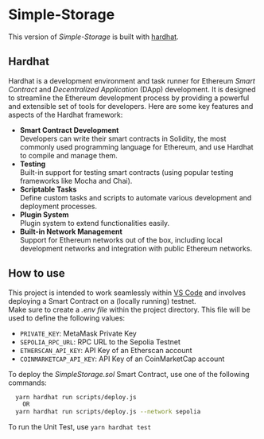 # Simple-Storage

This version of _Simple-Storage_ is built with [hardhat](https://hardhat.org/).<br />

## Hardhat

Hardhat is a development environment and task runner for Ethereum _Smart Contract_ and _Decentralized Application_ (DApp) development. It is designed to streamline the Ethereum development process by providing a powerful and extensible set of tools for developers. Here are some key features and aspects of the Hardhat framework:

- **Smart Contract Development**<br />Developers can write their smart contracts in Solidity, the most commonly used programming language for Ethereum, and use Hardhat to compile and manage them.
- **Testing**<br />Built-in support for testing smart contracts (using popular testing frameworks like Mocha and Chai).
- **Scriptable Tasks**<br />Define custom tasks and scripts to automate various development and deployment processes.
- **Plugin System**<br />Plugin system to extend functionalities easily.
- **Built-in Network Management**<br />Support for Ethereum networks out of the box, including local development networks and integration with public Ethereum networks.

## How to use

This project is intended to work seamlessly within [VS Code](https://code.visualstudio.com/) and involves deploying a Smart Contract on a (locally running) testnet.<br />Make sure to create a _.env file_ within the project directory. This file will be used to define the following values:

- `PRIVATE_KEY`: MetaMask Private Key
- `SEPOLIA_RPC_URL`: RPC URL to the Sepolia Testnet
- `ETHERSCAN_API_KEY`: API Key of an Etherscan account
- `COINMARKETCAP_API_KEY`: API Key of an CoinMarketCap account

To deploy the _SimpleStorage.sol_ Smart Contract, use one of the following commands:

```bash
  yarn hardhat run scripts/deploy.js
    OR
  yarn hardhat run scripts/deploy.js --network sepolia
```

To run the Unit Test, use `yarn hardhat test`
